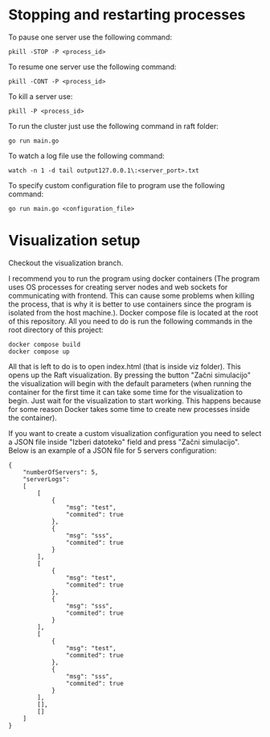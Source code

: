 # Stopping and restarting processes
To pause one server use the following command:
```
pkill -STOP -P <process_id>
```

To resume one server use the following command:
```
pkill -CONT -P <process_id>
```

To kill a server use:
```
pkill -P <process_id>
```

To run the cluster just use the following command in raft folder:
```
go run main.go
```

To watch a log file use the following command:
```
watch -n 1 -d tail output127.0.0.1\:<server_port>.txt
```

To specify custom configuration file to program use the following command:
```
go run main.go <configuration_file>
```

# Visualization setup

Checkout the visualization branch.

I recommend you to run the program using docker containers (The program uses OS processes for creating server nodes and 
web sockets for communicating with frontend. This can cause some problems when killing the process, that is why it is 
better to use containers since the program is isolated from the host machine.). Docker compose file is located at the root 
of this repository. All you need to do is run the following commands in the root directory of this project:
```
docker compose build
docker compose up
```

All that is left to do is to open index.html (that is inside viz folder). This opens up the Raft visualization. By 
pressing the button "Začni simulacijo" the visualization will begin with the default parameters (when running the 
container for the first time it can take some time for the visualization to begin. Just wait for the visualization to 
start working. This happens because for some reason Docker takes some time to create new processes inside the container).

If you want to create a custom visualization configuration you need to select a JSON file inside "Izberi datoteko" field and 
press "Začni simulacijo". Below is an example of a JSON file for 5 servers configuration:

```
{
    "numberOfServers": 5,
    "serverLogs": 
    [
        [
            {
                "msg": "test",
                "commited": true
            },
            {
                "msg": "sss",
                "commited": true
            }
        ], 
        [
            {
                "msg": "test",
                "commited": true
            }, 
            {
                "msg": "sss",
                "commited": true
            }
        ], 
        [
            {
                "msg": "test",
                "commited": true
            },
            {
                "msg": "sss",
                "commited": true
            }
        ],
        [],
        []
    ]
}
```